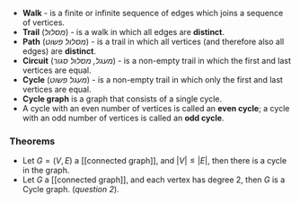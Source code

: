 - **Walk** - is a finite or infinite sequence of edges which joins a sequence of vertices. 
- **Trail** (*מסלול*) - is a walk in which all edges are **distinct**.
- **Path** (*מסלול פשוט*) - is a trail in which all vertices (and therefore also all edges) are **distinct**.
- **Circuit** (*מעגל, מסלול סגור*) - is a non-empty trail in which the first and last vertices are equal.
- **Cycle** (*מעגל פשוט*) - is a non-empty trail in which only the first and last vertices are equal.
- **Cycle graph** is a graph that consists of a single cycle.
- A cycle with an even number of vertices is called an **even cycle**; a cycle with an odd number of vertices is called an **odd cycle**.

### Theorems
- Let $G=(V,E)$ a [[connected graph]], and $|V|\leq|E|$, then there is a cycle in the graph.
- Let $G$ a [[connected graph]], and each vertex has degree 2, then $G$ is a Cycle graph. (*question 2*).


